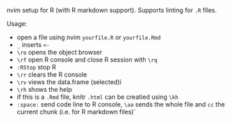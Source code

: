 nvim setup for R (with R markdown support). Supports linting for `.R` files.

Usage:
- open a file using nvim `yourfile.R` or `yourfile.Rmd`
- `_` inserts `<-`
- `\ro` opens the object browser
- `\rf` open R console and close R session with `\rq`
- `:RStop` stop R
- `\rr` clears the R console
- `\rv` views the data.frame (selected)i
- `\rh` shows the help
- if this is a `.Rmd` file, knitr `.html` can be creatied using `\kh`
- `:space:` send code line to R console, `\aa` sends the whole file and `cc` the current chunk (i.e. for R markdown files)`

